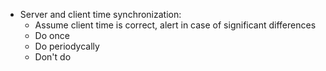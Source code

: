 * Server and client time synchronization:
  * Assume client time is correct, alert in case of significant differences
  * Do once
  * Do periodycally
  * Don't do